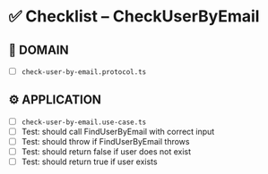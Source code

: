 # ✅ Checklist – CheckUserByEmail

## 🧩 DOMAIN

- [ ] `check-user-by-email.protocol.ts`

## ⚙️ APPLICATION

- [ ] `check-user-by-email.use-case.ts`
- [ ] Test: should call FindUserByEmail with correct input
- [ ] Test: should throw if FindUserByEmail throws
- [ ] Test: should return false if user does not exist
- [ ] Test: should return true if user exists
